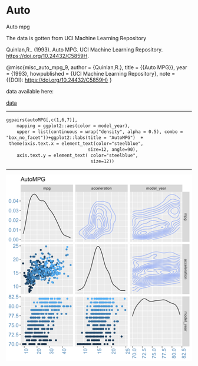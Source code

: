# Auto
Auto mpg

The data is gotten from UCI Machine Learning Repository

Quinlan,R.. (1993). Auto MPG. UCI Machine Learning Repository. https://doi.org/10.24432/C5859H.

@misc{misc_auto_mpg_9,
  author       = {Quinlan,R.},
  title        = {{Auto MPG}},
  year         = {1993},
  howpublished = {UCI Machine Learning Repository},
  note         = {{DOI}: https://doi.org/10.24432/C5859H}
}

data available here:

[data](https://raw.githubusercontent.com/NicJC/Auto/main/autoMPG.csv)

---
    ggpairs(autoMPG[,c(1,6,7)],
        mapping = ggplot2::aes(color = model_year),
        upper = list(continuous = wrap("density", alpha = 0.5), combo = "box_no_facet"))+ggplot2::labs(title = "AutoMPG")  + 
     theme(axis.text.x = element_text(color="steelblue", 
                                   size=12, angle=90),
        axis.text.y = element_text( color="steelblue", 
                                    size=12))
---                                    

![](https://github.com/NicJC/Auto/blob/main/matrixPlot.png)

